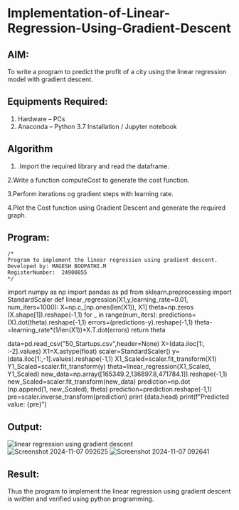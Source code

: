 # Implementation-of-Linear-Regression-Using-Gradient-Descent

## AIM:
To write a program to predict the profit of a city using the linear regression model with gradient descent.

## Equipments Required:
1. Hardware – PCs
2. Anaconda – Python 3.7 Installation / Jupyter notebook

## Algorithm
1. .Import the required library and read the dataframe.

2.Write a function computeCost to generate the cost function.

3.Perform iterations og gradient steps with learning rate.

4.Plot the Cost function using Gradient Descent and generate the required graph.

## Program:
```
/*
Program to implement the linear regression using gradient descent.
Developed by: MAGESH BOOPATHI.M
RegisterNumber:  24900855
*/
```
import numpy as np
import pandas as pd
from sklearn.preprocessing import StandardScaler
def linear_regression(X1,y,learning_rate=0.01, num_iters=1000):
     X=np.c_[np.ones(len(X1)), X1]
     theta=np.zeros (X.shape[1]).reshape(-1,1)
     for _ in range(num_iters):
        predictions=(X).dot(theta).reshape(-1,1)
        errors=(predictions-y).reshape(-1,1)
        theta-=learning_rate*(1/len(X1))*X.T.dot(errors)
     return theta
    
data=pd.read_csv("50_Startups.csv",header=None)
X=(data.iloc[1:, :-2].values)
X1=X.astype(float)
scaler=StandardScaler()
y=(data.iloc[1:,-1].values).reshape(-1,1)
X1_Scaled=scaler.fit_transform(X1)
Y1_Scaled=scaler.fit_transform(y)
theta=linear_regression(X1_Scaled, Y1_Scaled)
new_data=np.array([165349.2,136897.8,471784.1]).reshape(-1,1)
new_Scaled=scaler.fit_transform(new_data)
prediction=np.dot (np.append(1, new_Scaled), theta)
prediction=prediction.reshape(-1,1)
pre=scaler.inverse_transform(prediction)
print (data.head)
print(f"Predicted value: {pre}")
## Output:
![linear regression using gradient descent](sam.png)
![Screenshot 2024-11-07 092625](https://github.com/user-attachments/assets/e300544c-c7f4-442c-a341-d99be4336d66)
![Screenshot 2024-11-07 092641](https://github.com/user-attachments/assets/09ed9d09-223d-4cb1-a11e-5a0bfb43e380)


## Result:
Thus the program to implement the linear regression using gradient descent is written and verified using python programming.
